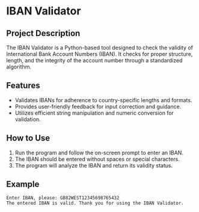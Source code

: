 # IBAN Validator

## Project Description
The IBAN Validator is a Python-based tool designed to check the validity of International Bank Account Numbers (IBAN). It checks for proper structure, length, and the integrity of the account number through a standardized algorithm.

## Features
- Validates IBANs for adherence to country-specific lengths and formats.
- Provides user-friendly feedback for input correction and guidance.
- Utilizes efficient string manipulation and numeric conversion for validation.

## How to Use
1. Run the program and follow the on-screen prompt to enter an IBAN.
2. The IBAN should be entered without spaces or special characters.
3. The program will analyze the IBAN and return its validity status.

## Example
```
Enter IBAN, please: GB82WEST12345698765432
The entered IBAN is valid. Thank you for using the IBAN Validator.
```
